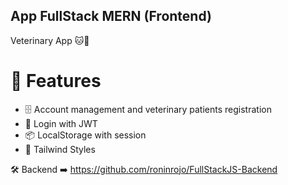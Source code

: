 ## App FullStack MERN (Frontend) 

Veterinary App 🐱🐶 

# 📌 Features
- 🗄️ Account management and veterinary patients registration
- 👤 Login with JWT
- 📦 LocalStorage with session
- 💅 Tailwind Styles

🛠️ Backend ➡️ https://github.com/roninrojo/FullStackJS-Backend 